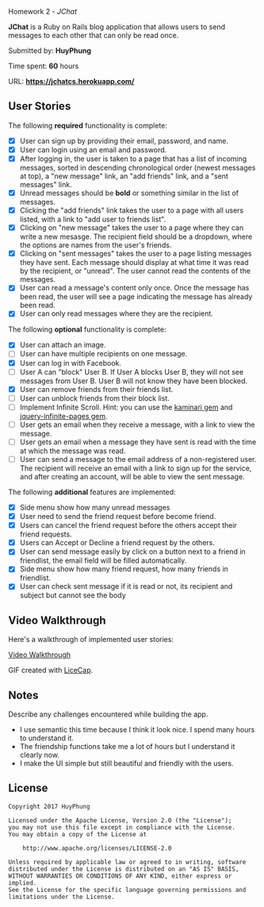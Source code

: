 Homework 2 - *JChat*

**JChat** is a Ruby on Rails blog application that allows users to send messages to each other that can only be read once.

Submitted by: **HuyPhung**

Time spent: **60** hours

URL: **https://jchatcs.herokuapp.com/**

## User Stories

The following **required** functionality is complete:


* [x] User can sign up by providing their email, password, and name. 
* [x] User can login using an email and password. 
* [x] After logging in, the user is taken to a page that has a list of incoming messages, sorted in descending chronological order (newest messages at top), a "new message" link, an "add friends" link, and a "sent messages" link.
* [x] Unread messages should be **bold** or something similar in the list of messages. 
* [x] Clicking the "add friends" link takes the user to a page with all users listed, with a link to "add user to friends list". 
* [x] Clicking on "new message" takes the user to a page where they can write a new mesasge. The recipient field should be a dropdown, where the options are names from the user's friends.
* [x] Clicking on "sent messages" takes the user to a page listing messages they have sent. Each message should display at what time it was read by the recipient, or "unread". The user cannot read the contents of the messages.
* [x] User can read a message's content only once. Once the message has been read, the user will see a page indicating the message has already been read.
* [x] User can only read messages where they are the recipient.

The following **optional** functionality is complete:

* [x] User can attach an image.
* [ ] User can have multiple recipients on one message. 
* [x] User can log in with Facebook. 
* [ ] User A can "block" User B. If User A blocks User B, they will not see messages from User B. User B will not know they have been blocked.
* [x] User can remove friends from their friends list.
* [ ] User can unblock friends from their block list.
* [ ] Implement Infinite Scroll. Hint: you can use the [kaminari gem](https://github.com/amatsuda/kaminari) and [jquery-infinite-pages gem](https://github.com/magoosh/jquery-infinite-pages).
* [ ] User gets an email when they receive a message, with a link to view the message.
* [ ] User gets an email when a message they have sent is read with the time at which the message was read.
* [ ] User can send a message to the email address of a non-registered user. The recipient will receive an email with a link to sign up for the service, and after creating an account, will be able to view the sent message. 

The following **additional** features are implemented:

* [x] Side menu show how many unread messages
* [x] User need to send the friend request before become friend.
* [x] Users can cancel the friend request before the others accept their friend requests.
* [x] Users can Accept or Decline a friend request by the others.
* [x] User can send message easily by click on a button next to a friend in friendlist, the email field will
      be filled automatically.
* [x] Side menu show how many friend request, how many friends in friendlist.
* [x] User can check sent message if it is read or not, its recipient and subject but cannot see the body

## Video Walkthrough 

Here's a walkthrough of implemented user stories:

[Video Walkthrough](http://i.imgur.com/rEptbcJ.gif)

GIF created with [LiceCap](http://www.cockos.com/licecap/).

## Notes

Describe any challenges encountered while building the app.
* I use semantic this time because I think it look nice. I spend many hours to understand it.
* The friendship functions take me a lot of hours but I understand it clearly now.
* I make the UI simple but still beautiful and friendly with the users.

## License

    Copyright 2017 HuyPhung

    Licensed under the Apache License, Version 2.0 (the "License");
    you may not use this file except in compliance with the License.
    You may obtain a copy of the License at

        http://www.apache.org/licenses/LICENSE-2.0

    Unless required by applicable law or agreed to in writing, software
    distributed under the License is distributed on an "AS IS" BASIS,
    WITHOUT WARRANTIES OR CONDITIONS OF ANY KIND, either express or implied.
    See the License for the specific language governing permissions and
    limitations under the License.
